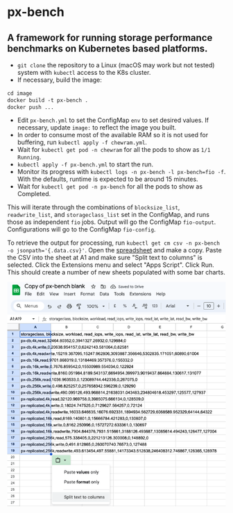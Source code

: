 # px-bench

## A framework for running storage performance benchmarks on Kubernetes based platforms. 

* `git clone` the repository to a Linux (macOS may work but not tested) system with `kubectl` access to the K8s cluster.
* If necessary, build the image:
```
cd image
docker build -t px-bench .
docker push ...
```
* Edit `px-bench.yml` to set the ConfigMap `env` to set desired values. If necessary, update `image:` to reflect the image you built.
* In order to consume most of the available RAM so it is not used for buffering, run `kubectl apply -f chewram.yml`.
* Wait for `kubectl get pod -n chewram` for all the pods to show as `1/1 Running`.
* `kubectl apply -f px-bench.yml` to start the run.
* Monitor its progress with `kubectl logs -n px-bench -l px-bench=fio -f`. With the defaults, runtime is expected to be around 15 minutes.
* Wait for `kubectl get pod -n px-bench` for all the pods to show as Completed.

This will iterate through the combinations of `blocksize_list`, `readwrite_list`, and `storageclass_list` set in the ConfigMap, and runs those as independent `fio` jobs. Output will go the ConfigMap `fio-output`. Configurations will go to the ConfigMap `fio-config`.

To retrieve the output for processing, run `kubectl get cm csv -n px-bench -o jsonpath='{.data.csv}'`. Open the [spreadsheet](https://docs.google.com/spreadsheets/d/1MZ4yRnZQA59WjcarMTrr2j3BW6X8_3gS68ywdU1BNzQ/edit?usp=sharing) and make a copy. Paste the CSV into the sheet at A1 and make sure "Split text to columns" is selected. Click the Extensions menu and select "Apps Script". Click Run. This should create a number of new sheets populated with some bar charts.

![split values screenshot](/split-values.png?raw=true "Screenshot from Google Sheets")

